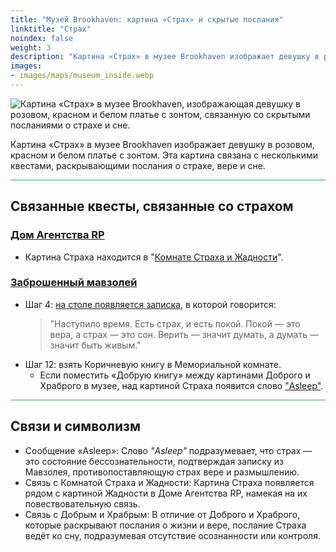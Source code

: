 ```yaml
---
title: "Музей Brookhaven: картина «Страх» и скрытые послания"
linktitle: "Страх"
noindex: false
weight: 3
description: "Картина «Страх» в музее Brookhaven изображает девушку в розовом, красном и белом платье с зонтом, связанную со скрытыми посланиями о страхе и сне."
images: 
- images/maps/museum_inside.webp
---
```


![Картина «Страх» в музее Brookhaven, изображающая девушку в розовом, красном и белом платье с зонтом, связанную со скрытыми посланиями о страхе и сне.](/images/bh/museum_fear.webp?height=200px)

Картина «Страх» в музее Brookhaven изображает девушку в розовом, красном и белом платье с зонтом. Эта картина связана с несколькими квестами, раскрывающими послания о страхе, вере и сне.

<hr style="background-color: #28b44c" size=8>

## Связанные квесты, связанные со страхом

### [Дом Агентства RP](/lore/quests/agency_coffin_portal/)

- Картина Страха находится в "[Комнате Страха и Жадности](/lore/quests/agency_coffin_portal/fear_and_greed/)".

### [Заброшенный мавзолей](/lore/quests/abandoned_mausoleum/)

- Шаг 4: [на столе появляется записка](/casebook/notes/other/#пришло-время), в которой говорится:
    > "Наступило время. Есть страх, и есть покой. Покой — это вера, а страх — это сон. Верить — значит думать, а думать — значит быть живым."
- Шаг 12: взять Коричневую книгу в Мемориальной комнате.
    - Если поместить «Добрую книгу» между картинами Доброго и Храброго в музее, над картиной Страха появится слово ["Asleep"](/casebook/notes/fear/#спящий).

<hr style="background-color: #28b44c" size=8>

## Связи и символизм

- Сообщение «Asleep»: Слово *"Asleep"* подразумевает, что страх — это состояние бессознательности, подтверждая записку из Мавзолея, противопоставляющую страх вере и размышлению.
- Связь с Комнатой Страха и Жадности: Картина Страха появляется рядом с картиной Жадности в Доме Агентства RP, намекая на их повествовательную связь.
- Связь с Добрым и Храбрым: В отличие от Доброго и Храброго, которые раскрывают послания о жизни и вере, послание Страха ведёт ко сну, подразумевая отсутствие осознанности или контроля.
